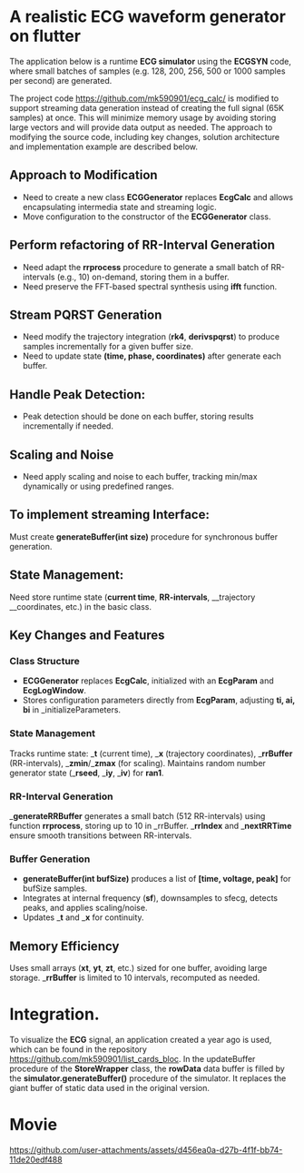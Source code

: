 # A realistic ECG waveform generator on flutter

The application below is a runtime __ECG simulator__ using the __ECGSYN__ code, where small batches of samples (e.g. 128, 200, 256, 500 or 1000 samples per second) are generated.

The project code https://github.com/mk590901/ecg_calc/ is modified to support streaming data generation instead of creating the full signal (65K samples) at once. This will minimize memory usage by avoiding storing large vectors and will provide data output as needed. The approach to modifying the source code, including key changes, solution architecture and implementation example are described below.

## Approach to Modification
* Need to create a new class __ECGGenerator__ replaces __EcgCalc__ and allows encapsulating intermedia state and streaming logic.
* Move configuration to the constructor of the __ECGGenerator__ class.

## Perform refactoring of RR-Interval Generation
* Need adapt the __rrprocess__ procedure to generate a small batch of RR-intervals (e.g., 10) on-demand, storing them in a buffer.
* Need preserve the FFT-based spectral synthesis using __ifft__ function.

## Stream PQRST Generation
* Need modify the trajectory integration (__rk4__, __derivspqrst__) to produce samples incrementally for a given buffer size.
* Need to update state __(time, phase, coordinates)__ after generate each buffer.

## Handle Peak Detection:
* Peak detection should be done on each buffer, storing results incrementally if needed.
  
## Scaling and Noise
* Need apply scaling and noise to each buffer, tracking min/max dynamically or using predefined ranges.

## To implement streaming Interface:
Must create __generateBuffer(int size)__ procedure for synchronous buffer generation.

## State Management:
Need store runtime state (__current time__, __RR-intervals__, __trajectory __coordinates, etc.) in the basic class.

## Key Changes and Features

### Class Structure
* __ECGGenerator__ replaces __EcgCalc__, initialized with an __EcgParam__ and __EcgLogWindow__.
* Stores configuration parameters directly from __EcgParam__, adjusting __ti, ai, bi__ in _initializeParameters.

### State Management
Tracks runtime state: ___t__ (current time), ___x__ (trajectory coordinates), ___rrBuffer__ (RR-intervals), ___zmin__/___zmax__ (for scaling).
Maintains random number generator state (___rseed__, ___iy__, ___iv__) for __ran1__.

### RR-Interval Generation
___generateRRBuffer__ generates a small batch (512 RR-intervals) using function __rrprocess__, storing up to 10 in _rrBuffer.
___rrIndex__ and ___nextRRTime__ ensure smooth transitions between RR-intervals.

### Buffer Generation
* __generateBuffer(int bufSize)__ produces a list of __[time, voltage, peak]__ for bufSize samples.
* Integrates at internal frequency (__sf__), downsamples to sfecg, detects peaks, and applies scaling/noise.
* Updates ___t__ and ___x__ for continuity.

## Memory Efficiency
Uses small arrays (__xt__, __yt__, __zt__, etc.) sized for one buffer, avoiding large storage.
___rrBuffer__ is limited to 10 intervals, recomputed as needed.

# Integration.
To visualize the __ECG__ signal, an application created a year ago is used, which can be found in the repository https://github.com/mk590901/list_cards_bloc. In the updateBuffer procedure of the __StoreWrapper__ class, the __rowData__ data buffer is filled by the __simulator.generateBuffer()__ procedure of the simulator. It replaces the giant buffer of static data used in the original version.

# Movie

https://github.com/user-attachments/assets/d456ea0a-d27b-4f1f-bb74-11de20edf488














